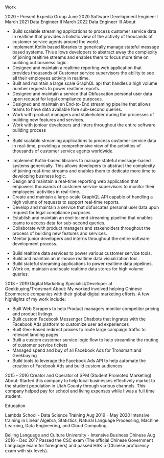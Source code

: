 
Work

2020 - Present
Expedia Group
June 2020 Software Development Engineer I
March 2021 Data Engineer II
March 2022 Data Engineer III
About:
* Build scalable streaming applications to process customer service data in realtime that provides a holistic view of the activity of thousands of customer service agents around the world.
* Implement Kotlin based libraries to generically manage stateful message based systems. This allows developers to abstract away the complexity of joining realtime streams and enables them to focus more time on building out business logic.
* Designed and maintain a realtime reporting web application that provides thousands of Customer service supervisors the ability to see all their employees activity in realtime.
* Built and maintain a large scale GraphQL api that handles a high volume number requests to power realtime reports.
* Designed and maintain a service that Obfuscation personal user data upon request for legal compliance purposes.
* Designed and maintain an End-to-End streaming pipeline that allows teams to have data available fore sub-second queries.
* Work with product managers and stakeholder during the processes of building new features and services.
* Work with joniour developers and inters throughout the entire software building process
* 
* Build scalable streaming applications to process customer service data in real-time, providing a comprehensive view of the activities of thousands of customer service agents worldwide.
- Implement Kotlin-based libraries to manage stateful message-based systems generically. This allows developers to abstract the complexity of joining real-time streams and enables them to dedicate more time to developing business logic.
- Design and maintain a real-time reporting web application that empowers thousands of customer service supervisors to monitor their employees' activities in real-time.
- Create and maintain a large-scale GraphQL API capable of handling a high volume of requests to support real-time reports.
- Develop and maintain a service that obfuscates personal user data upon request for legal compliance purposes.
- Establish and maintain an end-to-end streaming pipeline that enables teams to access data for sub-second queries.
- Collaborate with product managers and stakeholders throughout the process of building new features and services.
- Mentor junior developers and interns throughout the entire software development process.

* Build realtime data services to power various customer service tools.
* Build and maintain an in-house realtime data visualization tool.
* Build stateful streaming applications to power realtime data pipelines.
* Work on, maintain and scale realtime data stores for high volume queries.

2018 - 2019
Digital Marketing Specialist/Developer at Geekbuying/Tronsmart
About:
My worked involved helping Chinese Ecommerce companies with their global digital marketing efforts. A few highlights of my work include:
* Built Web Scrapers to help Product managers monitor competitor pricing and product listings
* Built custom Facebook Messenger Chatbots that ingrates with the Facebook Ads platform to customize user ad experiences
* Built Geo-Based redirect proxies to route large campaign traffic to relevant landing pages
* Built a custom customer service logic flow to help streamline the routing of customer service tickets
* Managed spend and buy of all Facebook Ads for Tronsmart and Geekbuying
* Build tools to leverage the Facebook Ads API to help automate the creation of Facebook Ads and build custom audiences

2015 - 2016
Creator and Operator of SPM (Student Promoted Marketing)
About:
Started this company to help local businesses effectively market to the student population in Utah County through various channels. This company helped pay for school and living expenses while I was a full time student.

Education

Lambda School - Data Science Training
Aug 2019 - May 2020
Intensive training in Linear Algebra, Statistics, Natural Language Processing, Machine Learning, Data Engineering, and Cloud Computing.

Beijing Language and Culture University - Intensive Business Chinese
Aug 2016 - Dec 2017
Passed the CSC exam (The official Chinese Government Language exam for foreigners) and passed HSK 5 (Chinese proficiency exam with six levels).